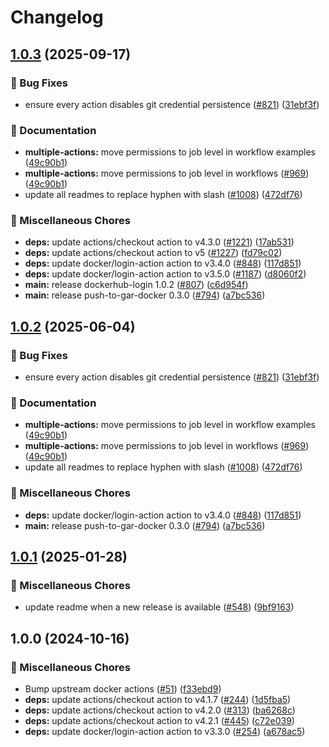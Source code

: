 # Changelog

## [1.0.3](https://github.com/kminehart/shared-workflows/compare/dockerhub-login/v1.0.2...dockerhub-login/v1.0.3) (2025-09-17)


### 🐛 Bug Fixes

* ensure every action disables git credential persistence ([#821](https://github.com/kminehart/shared-workflows/issues/821)) ([31ebf3f](https://github.com/kminehart/shared-workflows/commit/31ebf3f8e5d0f8709e6ec4ef73b39dd2bd08f959))


### 📝 Documentation

* **multiple-actions:** move permissions to job level in workflow examples ([49c90b1](https://github.com/kminehart/shared-workflows/commit/49c90b10fcbce463983bed45932cf468b8bd06ce))
* **multiple-actions:** move permissions to job level in workflows ([#969](https://github.com/kminehart/shared-workflows/issues/969)) ([49c90b1](https://github.com/kminehart/shared-workflows/commit/49c90b10fcbce463983bed45932cf468b8bd06ce))
* update all readmes to replace hyphen with slash ([#1008](https://github.com/kminehart/shared-workflows/issues/1008)) ([472df76](https://github.com/kminehart/shared-workflows/commit/472df76fb1cbb92a17fb9e055bdf0d1399109ee3))


### 🔧 Miscellaneous Chores

* **deps:** update actions/checkout action to v4.3.0 ([#1221](https://github.com/kminehart/shared-workflows/issues/1221)) ([17ab531](https://github.com/kminehart/shared-workflows/commit/17ab531bf2c16c79af38988e7caf7a3d8a37634b))
* **deps:** update actions/checkout action to v5 ([#1227](https://github.com/kminehart/shared-workflows/issues/1227)) ([fd79c02](https://github.com/kminehart/shared-workflows/commit/fd79c02730e0629f728e2f5c3d614545269208a9))
* **deps:** update docker/login-action action to v3.4.0 ([#848](https://github.com/kminehart/shared-workflows/issues/848)) ([117d851](https://github.com/kminehart/shared-workflows/commit/117d8511cbc5da0337972deeb400c4298b057af3))
* **deps:** update docker/login-action action to v3.5.0 ([#1187](https://github.com/kminehart/shared-workflows/issues/1187)) ([d8060f2](https://github.com/kminehart/shared-workflows/commit/d8060f2893039ae143f0d9c26f766565fb334c6a))
* **main:** release dockerhub-login 1.0.2 ([#807](https://github.com/kminehart/shared-workflows/issues/807)) ([c6d954f](https://github.com/kminehart/shared-workflows/commit/c6d954f7cd9c0022018982e01268de6cb75b913c))
* **main:** release push-to-gar-docker 0.3.0 ([#794](https://github.com/kminehart/shared-workflows/issues/794)) ([a7bc536](https://github.com/kminehart/shared-workflows/commit/a7bc5367c4a91c389526d58839d8f6224dba4dcc))

## [1.0.2](https://github.com/grafana/shared-workflows/compare/dockerhub-login-v1.0.1...dockerhub-login/v1.0.2) (2025-06-04)


### 🐛 Bug Fixes

* ensure every action disables git credential persistence ([#821](https://github.com/grafana/shared-workflows/issues/821)) ([31ebf3f](https://github.com/grafana/shared-workflows/commit/31ebf3f8e5d0f8709e6ec4ef73b39dd2bd08f959))


### 📝 Documentation

* **multiple-actions:** move permissions to job level in workflow examples ([49c90b1](https://github.com/grafana/shared-workflows/commit/49c90b10fcbce463983bed45932cf468b8bd06ce))
* **multiple-actions:** move permissions to job level in workflows ([#969](https://github.com/grafana/shared-workflows/issues/969)) ([49c90b1](https://github.com/grafana/shared-workflows/commit/49c90b10fcbce463983bed45932cf468b8bd06ce))
* update all readmes to replace hyphen with slash ([#1008](https://github.com/grafana/shared-workflows/issues/1008)) ([472df76](https://github.com/grafana/shared-workflows/commit/472df76fb1cbb92a17fb9e055bdf0d1399109ee3))


### 🔧 Miscellaneous Chores

* **deps:** update docker/login-action action to v3.4.0 ([#848](https://github.com/grafana/shared-workflows/issues/848)) ([117d851](https://github.com/grafana/shared-workflows/commit/117d8511cbc5da0337972deeb400c4298b057af3))
* **main:** release push-to-gar-docker 0.3.0 ([#794](https://github.com/grafana/shared-workflows/issues/794)) ([a7bc536](https://github.com/grafana/shared-workflows/commit/a7bc5367c4a91c389526d58839d8f6224dba4dcc))

## [1.0.1](https://github.com/grafana/shared-workflows/compare/dockerhub-login-v1.0.0...dockerhub-login-v1.0.1) (2025-01-28)


### 🔧 Miscellaneous Chores

* update readme when a new release is available ([#548](https://github.com/grafana/shared-workflows/issues/548)) ([9bf9163](https://github.com/grafana/shared-workflows/commit/9bf9163126c44247bcee6b6b9390eb488f9ead53))

## 1.0.0 (2024-10-16)


### 🔧 Miscellaneous Chores

* Bump upstream docker actions ([#51](https://github.com/grafana/shared-workflows/issues/51)) ([f33ebd9](https://github.com/grafana/shared-workflows/commit/f33ebd946aa2bcd994fb26afdedb575131a5b0b3))
* **deps:** update actions/checkout action to v4.1.7 ([#244](https://github.com/grafana/shared-workflows/issues/244)) ([1d5fba5](https://github.com/grafana/shared-workflows/commit/1d5fba52e7cb2780dfd1af758e1d84e35ce6e8f7))
* **deps:** update actions/checkout action to v4.2.0 ([#313](https://github.com/grafana/shared-workflows/issues/313)) ([ba6268c](https://github.com/grafana/shared-workflows/commit/ba6268c6beef0ab5b461f45eef4cfe1b4e6d6013))
* **deps:** update actions/checkout action to v4.2.1 ([#445](https://github.com/grafana/shared-workflows/issues/445)) ([c72e039](https://github.com/grafana/shared-workflows/commit/c72e039d656ea7db5cbcfd98dffd0f8554e1f029))
* **deps:** update docker/login-action action to v3.3.0 ([#254](https://github.com/grafana/shared-workflows/issues/254)) ([a678ac5](https://github.com/grafana/shared-workflows/commit/a678ac51c04a71178b65744276e210a6ad61b096))
